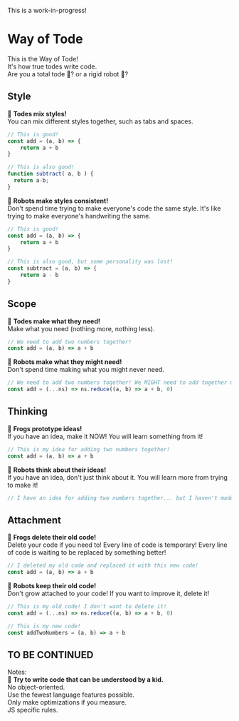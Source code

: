 This is a work-in-progress!

# Way of Tode

This is the Way of Tode!<br>
It's how true todes write code.<br>
Are you a total tode 🐸? or a rigid robot 🤖?<br>

## Style
🐸 **Todes mix styles!**<br>
You can mix different styles together, such as tabs and spaces.

```js
// This is good!
const add = (a, b) => {
	return a + b
}

// This is also good!
function subtract( a, b ) {
  return a-b;
}
```

🤖 **Robots make styles consistent!**<br>
Don't spend time trying to make everyone's code the same style. It's like trying to make everyone's handwriting the same.

```js
// This is good!
const add = (a, b) => {
	return a + b
}

// This is also good, but some personality was lost!
const subtract = (a, b) => {
	return a - b
}
```

## Scope
🐸 **Todes make what they need!**<br>
Make what you need (nothing more, nothing less).
```js
// We need to add two numbers together!
const add = (a, b) => a + b
```

🤖 **Robots make what they might need!**<br>
Don't spend time making what you might never need.
```js
// We need to add two numbers together! We MIGHT need to add together more than two numbers!
const add = (...ns) => ns.reduce((a, b) => a + b, 0)
```

## Thinking
🐸 **Frogs prototype ideas!**<br>
If you have an idea, make it NOW! You will learn something from it!
```js
// This is my idea for adding two numbers together!
const add = (a, b) => a + b
```

🤖 **Robots think about their ideas!**<br>
If you have an idea, don't just think about it. You will learn more from trying to make it!
```js
// I have an idea for adding two numbers together... but I haven't made it yet!
```

## Attachment
🐸 **Frogs delete their old code!**<br>
Delete your code if you need to! Every line of code is temporary! Every line of code is waiting to be replaced by something better!
```js
// I deleted my old code and replaced it with this new code!
const add = (a, b) => a + b
```

🤖 **Robots keep their old code!**<br>
Don't grow attached to your code! If you want to improve it, delete it!
```js
// This is my old code! I don't want to delete it!
const add = (...ns) => ns.reduce((a, b) => a + b, 0)

// This is my new code!
const addTwoNumbers = (a, b) => a + b
```

## TO BE CONTINUED
Notes:<br>
🐸 **Try to write code that can be understood by a kid.**<br>
No object-oriented.<br>
Use the fewest language features possible.<br>
Only make optimizations if you measure.<br>
JS specific rules.<br>
